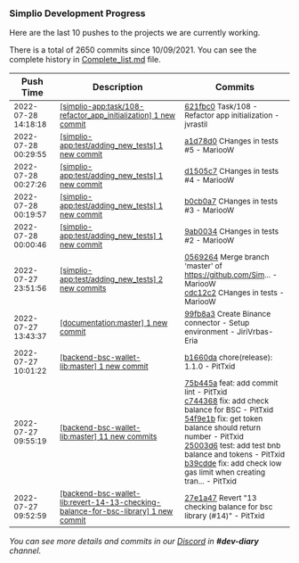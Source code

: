
### Simplio Development Progress

Here are the last 10 pushes to the projects we are currently working.

There is a total of 2650 commits since 10/09/2021. You can see the complete history in
 [Complete_list.md](Complete_list.md) file.

| Push Time | Description | Commits |
| --- | --- | --- |
| <sub>2022-07-28 14:18:18</sub> | <sub>[[simplio-app:task/108\-refactor\_app\_initialization] 1 new commit](https://github.com/SimplioOfficial/simplio-app/commit/621fbc09497e8caa7d7a8824d6f0ca03d49cbe9c)</sub> | <sub>[621fbc0](https://github.com/SimplioOfficial/simplio-app/commit/621fbc09497e8caa7d7a8824d6f0ca03d49cbe9c) Task/108 - Refactor app initialization - jvrastil</sub> |
| <sub>2022-07-28 00:29:55</sub> | <sub>[[simplio-app:test/adding\_new\_tests] 1 new commit](https://github.com/SimplioOfficial/simplio-app/commit/a1d78d0fe2761f4db3104667b3b5e6d880918362)</sub> | <sub>[a1d78d0](https://github.com/SimplioOfficial/simplio-app/commit/a1d78d0fe2761f4db3104667b3b5e6d880918362) CHanges in tests #5 - MariooW</sub> |
| <sub>2022-07-28 00:27:26</sub> | <sub>[[simplio-app:test/adding\_new\_tests] 1 new commit](https://github.com/SimplioOfficial/simplio-app/commit/d1505c7a42b1816ed89ca4ee30bf2f50bbeb8106)</sub> | <sub>[d1505c7](https://github.com/SimplioOfficial/simplio-app/commit/d1505c7a42b1816ed89ca4ee30bf2f50bbeb8106) CHanges in tests #4 - MariooW</sub> |
| <sub>2022-07-28 00:19:57</sub> | <sub>[[simplio-app:test/adding\_new\_tests] 1 new commit](https://github.com/SimplioOfficial/simplio-app/commit/b0cb0a74b2956c5ff19f469a47a707270b8cb739)</sub> | <sub>[b0cb0a7](https://github.com/SimplioOfficial/simplio-app/commit/b0cb0a74b2956c5ff19f469a47a707270b8cb739) CHanges in tests #3 - MariooW</sub> |
| <sub>2022-07-28 00:00:46</sub> | <sub>[[simplio-app:test/adding\_new\_tests] 1 new commit](https://github.com/SimplioOfficial/simplio-app/commit/9ab0034e9e8a397ac06f6cddb2ddc76199bb5e81)</sub> | <sub>[9ab0034](https://github.com/SimplioOfficial/simplio-app/commit/9ab0034e9e8a397ac06f6cddb2ddc76199bb5e81) CHanges in tests #2 - MariooW</sub> |
| <sub>2022-07-27 23:51:56</sub> | <sub>[[simplio-app:test/adding\_new\_tests] 2 new commits](https://github.com/SimplioOfficial/simplio-app/compare/05692642111d^...cdc12c20dae5)</sub> | <sub>[0569264](https://github.com/SimplioOfficial/simplio-app/commit/05692642111d0768cba7577a1f9edbb879d20eda) Merge branch 'master' of https://github.com/Sim... - MariooW<br>[cdc12c2](https://github.com/SimplioOfficial/simplio-app/commit/cdc12c20dae5d1d607dc862025e6504a93585cd2) CHanges in tests - MariooW</sub> |
| <sub>2022-07-27 13:43:37</sub> | <sub>[[documentation:master] 1 new commit](https://github.com/SimplioOfficial/documentation/commit/99fb8a3472e3381c2962171a679b92d811070104)</sub> | <sub>[99fb8a3](https://github.com/SimplioOfficial/documentation/commit/99fb8a3472e3381c2962171a679b92d811070104) Create Binance connector - Setup environment - JiriVrbas\-Eria</sub> |
| <sub>2022-07-27 10:01:22</sub> | <sub>[[backend-bsc-wallet-lib:master] 1 new commit](https://github.com/SimplioOfficial/backend-bsc-wallet-lib/commit/b1660daf19c6d7d349c9570d201029ac26d17807)</sub> | <sub>[b1660da](https://github.com/SimplioOfficial/backend-bsc-wallet-lib/commit/b1660daf19c6d7d349c9570d201029ac26d17807) chore(release): 1.1.0 - PitTxid</sub> |
| <sub>2022-07-27 09:55:19</sub> | <sub>[[backend-bsc-wallet-lib:master] 11 new commits](https://github.com/SimplioOfficial/backend-bsc-wallet-lib/compare/9fa34112dc7c...79e112d50c8e)</sub> | <sub>[75b445a](https://github.com/SimplioOfficial/backend-bsc-wallet-lib/commit/75b445a661a0f9677c8b07699925c076f61bf840) feat: add commit lint - PitTxid<br>[c744368](https://github.com/SimplioOfficial/backend-bsc-wallet-lib/commit/c74436894326b19375a5a0a6e37d5e5626a11de9) fix: add check balance for BSC - PitTxid<br>[54f9e1b](https://github.com/SimplioOfficial/backend-bsc-wallet-lib/commit/54f9e1b157064d3c2e8c77b41d7ef5c4a8cfa320) fix: get token balance should return number - PitTxid<br>[25003d6](https://github.com/SimplioOfficial/backend-bsc-wallet-lib/commit/25003d6a05286bc95fe2ed092f6e7e36aca9fc66) test: add test bnb balance and tokens - PitTxid<br>[b39cdde](https://github.com/SimplioOfficial/backend-bsc-wallet-lib/commit/b39cddeb5b0340015fe791adb6040e04c9974332) fix: add check low gas limit when creating tran... - PitTxid</sub> |
| <sub>2022-07-27 09:52:59</sub> | <sub>[[backend-bsc-wallet-lib:revert\-14\-13\-checking\-balance\-for\-bsc\-library] 1 new commit](https://github.com/SimplioOfficial/backend-bsc-wallet-lib/commit/27e1a47b29f4d3b3193836a83d42539ba7289975)</sub> | <sub>[27e1a47](https://github.com/SimplioOfficial/backend-bsc-wallet-lib/commit/27e1a47b29f4d3b3193836a83d42539ba7289975) Revert "13 checking balance for bsc library (#14)" - PitTxid</sub> |

_You can see more details and commits in our [Discord](https://discord.gg/aKhjuwZmdP) in **#dev-diary** channel._
